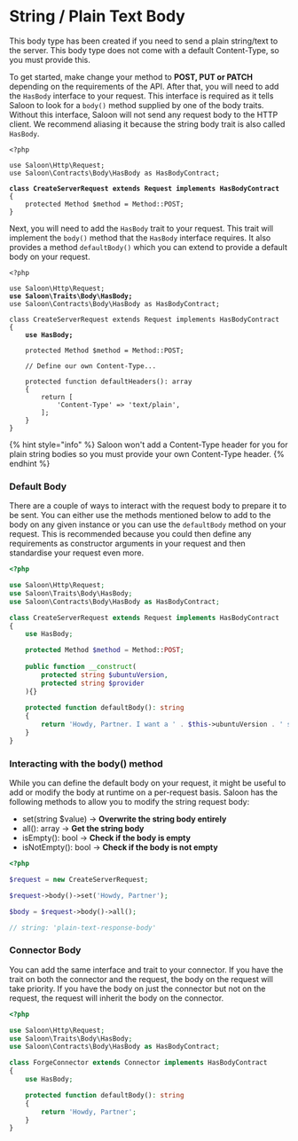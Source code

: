 # String / Plain Text Body

This body type has been created if you need to send a plain string/text to the server. This body type does not come with a default Content-Type, so you must provide this.

To get started, make change your method to **POST, PUT or PATCH** depending on the requirements of the API. After that, you will need to add the `HasBody` interface to your request. This interface is required as it tells Saloon to look for a `body()` method supplied by one of the body traits. Without this interface, Saloon will not send any request body to the HTTP client. We recommend aliasing it because the string body trait is also called `HasBody`.

<pre class="language-php"><code class="lang-php">&#x3C;?php

use Saloon\Http\Request;
use Saloon\Contracts\Body\HasBody as HasBodyContract;

<strong>class CreateServerRequest extends Request implements HasBodyContract
</strong>{
    protected Method $method = Method::POST;
}
</code></pre>

Next, you will need to add the `HasBody` trait to your request. This trait will implement the `body()` method that the `HasBody` interface requires. It also provides a method `defaultBody()` which you can extend to provide a default body on your request.

<pre class="language-php"><code class="lang-php">&#x3C;?php

use Saloon\Http\Request;
<strong>use Saloon\Traits\Body\HasBody;
</strong>use Saloon\Contracts\Body\HasBody as HasBodyContract;

class CreateServerRequest extends Request implements HasBodyContract
{
<strong>    use HasBody;
</strong>
    protected Method $method = Method::POST;
    
    // Define our own Content-Type...
    
    protected function defaultHeaders(): array
    {
        return [
            'Content-Type' => 'text/plain',
        ];
    }
}
</code></pre>

{% hint style="info" %}
Saloon won't add a Content-Type header for you for plain string bodies so you must provide your own Content-Type header.
{% endhint %}

### Default Body

There are a couple of ways to interact with the request body to prepare it to be sent. You can either use the methods mentioned below to add to the body on any given instance or you can use the `defaultBody` method on your request. This is recommended because you could then define any requirements as constructor arguments in your request and then standardise your request even more.&#x20;

```php
<?php

use Saloon\Http\Request;
use Saloon\Traits\Body\HasBody;
use Saloon\Contracts\Body\HasBody as HasBodyContract;

class CreateServerRequest extends Request implements HasBodyContract
{
    use HasBody;

    protected Method $method = Method::POST;
    
    public function __construct(
        protected string $ubuntuVersion,
        protected string $provider
    ){}
    
    protected function defaultBody(): string
    {
        return 'Howdy, Partner. I want a ' . $this->ubuntuVersion . ' server through ' . $this->provider . ' provider!';
    }
}
```

### Interacting with the body() method

While you can define the default body on your request, it might be useful to add or modify the body at runtime on a per-request basis. Saloon has the following methods to allow you to modify the string request body:

* set(string $value) -> **Overwrite the string body entirely**
* all(): array -> **Get the string body**&#x20;
* isEmpty(): bool  -> **Check if the body is empty**
* isNotEmpty(): bool -> **Check if the body is not empty**

```php
<?php

$request = new CreateServerRequest;

$request->body()->set('Howdy, Partner');

$body = $request->body()->all();

// string: 'plain-text-response-body'

```

### Connector Body

You can add the same interface and trait to your connector. If you have the trait on both the connector and the request, the body on the request will take priority. If you have the body on just the connector but not on the request, the request will inherit the body on the connector.

```php
<?php

use Saloon\Http\Request;
use Saloon\Traits\Body\HasBody;
use Saloon\Contracts\Body\HasBody as HasBodyContract;

class ForgeConnector extends Connector implements HasBodyContract
{
    use HasBody;

    protected function defaultBody(): string
    {
        return 'Howdy, Partner';
    }
}
```
